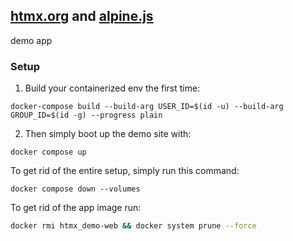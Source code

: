 ## [htmx.org](https://htmx.org/docs/) and [alpine.js](https://alpinejs.dev/start-here)
demo app

### Setup

1. Build your containerized env the first time:

`docker-compose build --build-arg USER_ID=$(id -u) --build-arg GROUP_ID=$(id -g) --progress plain`

2. Then simply boot up the demo site with:

`docker compose up`

To get rid of the entire setup, simply run this command:

`docker compose down --volumes`

To get rid of the app image run:

```bash
docker rmi htmx_demo-web && docker system prune --force
```
